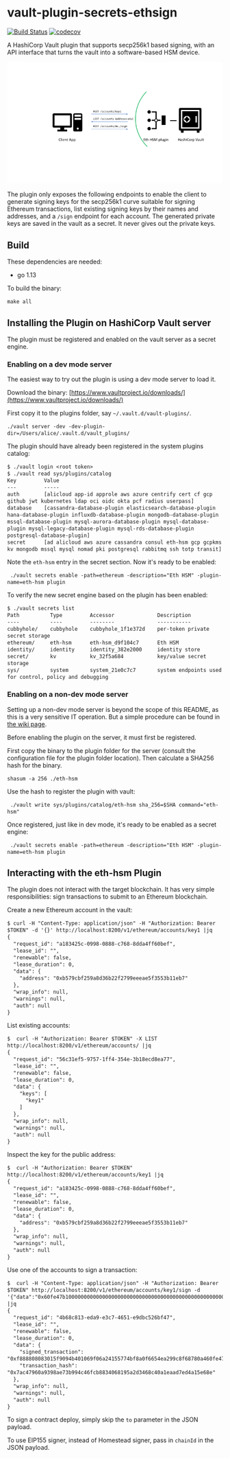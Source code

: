 # vault-plugin-secrets-ethsign

[![Build Status](https://travis-ci.org/kaleido-io/vault-plugin-secrets-ethsign.svg?branch=master)](https://travis-ci.org/kaleido-io/vault-plugin-secrets-ethsign)
[![codecov](https://codecov.io/gh/kaleido-io/vault-plugin-secrets-ethsign/branch/master/graph/badge.svg?token=3LlJ7aSeW2)](https://codecov.io/gh/kaleido-io/vault-plugin-secrets-ethsign)

A HashiCorp Vault plugin that supports secp256k1 based signing, with an API interface that turns the vault into a software-based HSM device.

![Overview](/resources/overview.png)

The plugin only exposes the following endpoints to enable the client to generate signing keys for the secp256k1 curve suitable for signing Ethereum transactions, list existing signing keys by their names and addresses, and a `/sign` endpoint for each account. The generated private keys are saved in the vault as a secret. It never gives out the private keys.

## Build
These dependencies are needed:

* go 1.13

To build the binary:
```
make all
```

## Installing the Plugin on HashiCorp Vault server
The plugin must be registered and enabled on the vault server as a secret engine.

### Enabling on a dev mode server
The easiest way to try out the plugin is using a dev mode server to load it.

Download the binary: [https://www.vaultproject.io/downloads/](https://www.vaultproject.io/downloads/)

First copy it to the plugins folder, say `~/.vault.d/vault-plugins/`.
```
./vault server -dev -dev-plugin-dir=/Users/alice/.vault.d/vault_plugins/
```

The plugin should have already been registered in the system plugins catalog:
```
$ ./vault login <root token>
$ ./vault read sys/plugins/catalog
Key         Value
---         -----
auth        [alicloud app-id approle aws azure centrify cert cf gcp github jwt kubernetes ldap oci oidc okta pcf radius userpass]
database    [cassandra-database-plugin elasticsearch-database-plugin hana-database-plugin influxdb-database-plugin mongodb-database-plugin mssql-database-plugin mysql-aurora-database-plugin mysql-database-plugin mysql-legacy-database-plugin mysql-rds-database-plugin postgresql-database-plugin]
secret      [ad alicloud aws azure cassandra consul eth-hsm gcp gcpkms kv mongodb mssql mysql nomad pki postgresql rabbitmq ssh totp transit]
```

Note the `eth-hsm` entry in the secret section. Now it's ready to be enabled:
```
 ./vault secrets enable -path=ethereum -description="Eth HSM" -plugin-name=eth-hsm plugin
```

To verify the new secret engine based on the plugin has been enabled:
```
$ ./vault secrets list
Path          Type         Accessor              Description
----          ----         --------              -----------
cubbyhole/    cubbyhole    cubbyhole_1f1e372d    per-token private secret storage
ethereum/     eth-hsm      eth-hsm_d9f104c7      Eth HSM
identity/     identity     identity_382e2000     identity store
secret/       kv           kv_32f5a684           key/value secret storage
sys/          system       system_21e0c7c7       system endpoints used for control, policy and debugging
```

### Enabling on a non-dev mode server
Setting up a non-dev mode server is beyond the scope of this README, as this is a very sensitive IT operation. But a simple procedure can be found in [the wiki page](https://github.com/kaleido-io/vault-plugin-secrets-ethsign/wiki/Setting-Up-A-Local-HashiCorp-Vault-Server).

Before enabling the plugin on the server, it must first be registered.

First copy the binary to the plugin folder for the server (consult the configuration file for the plugin folder location). Then calculate a SHA256 hash for the binary.
```
shasum -a 256 ./eth-hsm 
```

Use the hash to register the plugin with vault:
```
 ./vault write sys/plugins/catalog/eth-hsm sha_256=$SHA command="eth-hsm"
```

Once registered, just like in dev mode, it's ready to be enabled as a secret engine:
```
 ./vault secrets enable -path=ethereum -description="Eth HSM" -plugin-name=eth-hsm plugin
```

## Interacting with the eth-hsm Plugin
The plugin does not interact with the target blockchain. It has very simple responsibilities: sign transactions to submit to an Ethereum blockchain.

Create a new Ethereum account in the vault:
```
$ curl -H "Content-Type: application/json" -H "Authorization: Bearer $TOKEN" -d '{}' http://localhost:8200/v1/ethereum/accounts/key1 |jq
{
  "request_id": "a183425c-0998-0888-c768-8dda4ff60bef",
  "lease_id": "",
  "renewable": false,
  "lease_duration": 0,
  "data": {
    "address": "0xb579cbf259a8d36b22f2799eeeae5f3553b11eb7"
  },
  "wrap_info": null,
  "warnings": null,
  "auth": null
}
```

List existing accounts:
```
$  curl -H "Authorization: Bearer $TOKEN" -X LIST http://localhost:8200/v1/ethereum/accounts/ |jq
{
  "request_id": "56c31ef5-9757-1ff4-354e-3b18ecd8ea77",
  "lease_id": "",
  "renewable": false,
  "lease_duration": 0,
  "data": {
    "keys": [
      "key1"
    ]
  },
  "wrap_info": null,
  "warnings": null,
  "auth": null
}
```

Inspect the key for the public address:
```
$  curl -H "Authorization: Bearer $TOKEN" http://localhost:8200/v1/ethereum/accounts/key1 |jq
{
  "request_id": "a183425c-0998-0888-c768-8dda4ff60bef",
  "lease_id": "",
  "renewable": false,
  "lease_duration": 0,
  "data": {
    "address": "0xb579cbf259a8d36b22f2799eeeae5f3553b11eb7"
  },
  "wrap_info": null,
  "warnings": null,
  "auth": null
}
```

Use one of the accounts to sign a transaction:
```
$  curl -H "Content-Type: application/json" -H "Authorization: Bearer $TOKEN" http://localhost:8200/v1/ethereum/accounts/key1/sign -d '{"data":"0x60fe47b10000000000000000000000000000000000000000000000000000000000000014","gas":30791,"gasPrice":0,"nonce":"0x0","to":"0xca0fe7354981aeb9d051e2f709055eb50b774087"}' |jq
{
  "request_id": "4b68c813-eda9-e3c7-4651-e9dbc526bf47",
  "lease_id": "",
  "renewable": false,
  "lease_duration": 0,
  "data": {
    "signed_transaction": "0xf888808083015f9094b401069f06a24155774bf8a0f6654ea299c8f68780a460fe47b10000000000000000000000000000000000000000000000000000000000000014840ea23e3fa088f4f5505f6f1da6c9a543863d5c7537e0dfc58618dbf34517c80875283d1e07a0583ecdc23ba3333a3f25611fffe0ec7fb585e9b9af93941f6e3ef8c8ef410698",
    "transaction_hash": "0x7ac47960a9398ae73b994c46fcb8834068195a2d3468c40a1eaad7ed4a15e68e"
  },
  "wrap_info": null,
  "warnings": null,
  "auth": null
}
```

To sign a contract deploy, simply skip the `to` parameter in the JSON payload.

To use EIP155 signer, instead of Homestead signer, pass in `chainId` in the JSON payload.
